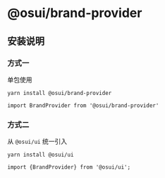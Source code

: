 # @osui/brand-provider

## 安装说明

### 方式一

单包使用

```
yarn install @osui/brand-provider
```

```
import BrandProvider from '@osui/brand-provider'
```

### 方式二

从 `@osui/ui` 统一引入

```
yarn install @osui/ui
```

```
import {BrandProvider} from '@osui/ui';
```



